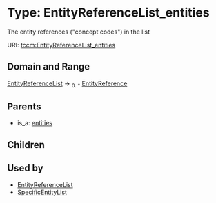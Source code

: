 
# Type: EntityReferenceList_entities


The entity references ("concept codes") in the list

URI: [tccm:EntityReferenceList_entities](https://hotecosystem.org/tccm/EntityReferenceList_entities)


## Domain and Range

[EntityReferenceList](EntityReferenceList.md) ->  <sub>0..*</sub> [EntityReference](EntityReference.md)

## Parents

 *  is_a: [entities](entities.md)

## Children


## Used by

 * [EntityReferenceList](EntityReferenceList.md)
 * [SpecificEntityList](SpecificEntityList.md)
